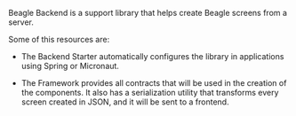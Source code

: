 Beagle Backend is a support library that helps create Beagle screens from a server. 

Some of this resources are: 

- The Backend Starter automatically configures the library in applications using Spring or Micronaut. 

- The Framework provides all contracts that will be used in the creation of the components. It also has a serialization utility that transforms every screen created in JSON, and it will be sent to a frontend.
